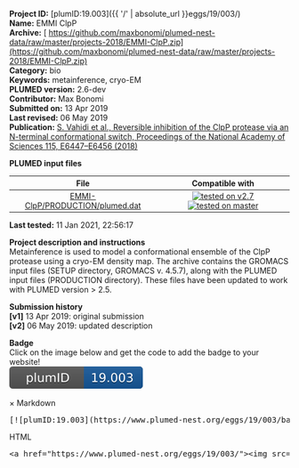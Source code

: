**Project ID:** [plumID:19.003]({{ '/' | absolute_url }}eggs/19/003/)  
**Name:**  EMMI ClpP  
**Archive:** [ https://github.com/maxbonomi/plumed-nest-data/raw/master/projects-2018/EMMI-ClpP.zip](https://github.com/maxbonomi/plumed-nest-data/raw/master/projects-2018/EMMI-ClpP.zip)  
**Category:**  bio  
**Keywords:**  metainference, cryo-EM  
**PLUMED version:**  2.6-dev  
**Contributor:**  Max Bonomi  
**Submitted on:** 13 Apr 2019  
**Last revised:** 06 May 2019  
**Publication:** [S. Vahidi et al., Reversible inhibition of the ClpP protease via an N-terminal conformational switch, Proceedings of the National Academy of Sciences 115, E6447–E6456 (2018)](http://dx.doi.org/10.1073/pnas.1805125115)  
  
**PLUMED input files**  
  
| File     | Compatible with |  
|:--------:|:--------:|  
| [EMMI-ClpP/PRODUCTION/plumed.dat](./data/EMMI-ClpP/PRODUCTION/plumed.dat.md) |  [![tested on v2.7](https://img.shields.io/badge/v2.7-passing-green.svg)](data/EMMI-ClpP/PRODUCTION/plumed.dat.plumed.stderr) [![tested on master](https://img.shields.io/badge/master-passing-green.svg)](data/EMMI-ClpP/PRODUCTION/plumed.dat.plumed_master.stderr) |  
  
**Last tested:**  11 Jan 2021, 22:56:17
  
**Project description and instructions**  
Metainference is used to model a conformational ensemble of the ClpP protease using a cryo-EM density map. The archive contains the GROMACS input files (SETUP directory, GROMACS v. 4.5.7), along with the PLUMED input files (PRODUCTION directory). These files have been updated to work with PLUMED version > 2.5.

  
**Submission history**  
**[v1]** 13 Apr 2019: original submission  
**[v2]** 06 May 2019: updated description  
  
**Badge**  
Click on the image below and get the code to add the badge to your website!  
<img src="./badge.svg" alt="plumeDnest:19.003" id="myBtn" class="badge">
<div id="myModal" class="modal">
  <div class="modal-content">
    <span class="close">&times;</span>
    Markdown<pre>[![plumID:19.003](https://www.plumed-nest.org/eggs/19/003/badge.svg)](https://www.plumed-nest.org/eggs/19/003/)</pre>
    HTML<pre>&lt;a href="https://www.plumed-nest.org/eggs/19/003/"&gt;&lt;img src="https://www.plumed-nest.org/eggs/19/003/badge.svg" alt="plumID:19.003"&gt;&lt;/a&gt;</pre>
  </div>
</div>
